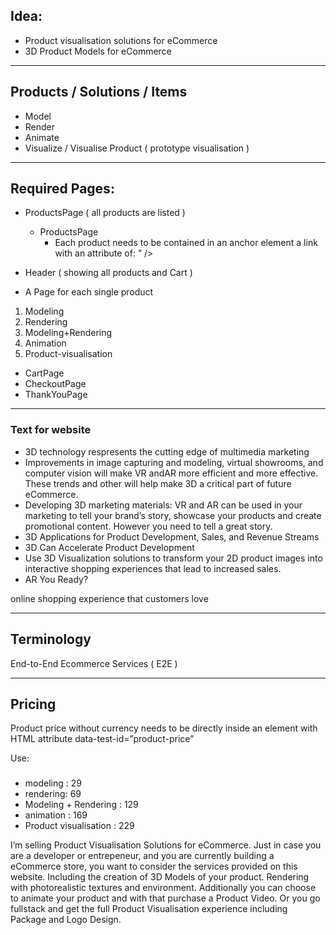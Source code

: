 ## Idea:

- Product visualisation solutions for eCommerce
- 3D Product Models for eCommerce

---

## Products / Solutions / Items

- Model
- Render
- Animate
- Visualize / Visualise Product ( prototype visualisation )

---

## Required Pages:

- ProductsPage ( all products are listed )
  - ProductsPage
    - Each product needs to be contained in an anchor element a link with an attribute of:
         <Link data-test-id=”product-<product id>” /> 

- Header ( showing all products and Cart )
- A Page for each single product

1. Modeling
2. Rendering
3. Modeling+Rendering
4. Animation
5. Product-visualisation

- CartPage
- CheckoutPage
- ThankYouPage

---

### Text for website

- 3D technology respresents the cutting edge of multimedia marketing
- Improvements in image capturing and modeling, virtual showrooms, and computer vision will make VR andAR more efficient and more effective. These trends and other will help make 3D a critical part of future eCommerce.
- Developing 3D marketing materials: VR and AR can be used in your marketing to tell your brand’s story, showcase your products and create promotional content. However you need to tell a great story.
- 3D Applications for Product Development, Sales, and Revenue Streams
- 3D Can Accelerate Product Development
- Use 3D Visualization solutions to transform your 2D product images into interactive shopping experiences that lead to increased sales.
- AR You Ready?

online shopping experience that customers love

---

## Terminology

End-to-End Ecommerce Services ( E2E )

---

## Pricing

Product price without currency needs to be directly inside an element with HTML attribute data-test-id=”product-price”

Use: _<h3 data-test-id=”product-price” ></h3>_

- modeling : 29
- rendering: 69
- Modeling + Rendering : 129
- animation : 169
- Product visualisation : 229

I’m selling Product Visualisation Solutions for eCommerce. Just in case you are a developer or entrepeneur, and you are currently building a eCommerce store, you want to consider the services provided on this website. Including the creation of 3D Models of your product. Rendering with photorealistic textures and environment. Additionally you can choose to animate your product and with that purchase a Product Video. Or you go fullstack and get the full Product Visualisation experience including Package and Logo Design.

